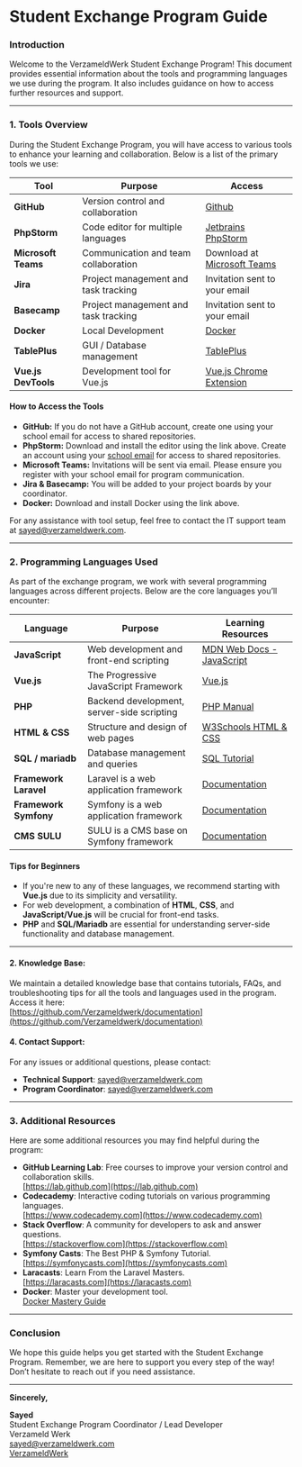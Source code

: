 # **Student Exchange Program Guide**

### **Introduction**

Welcome to the VerzameldWerk Student Exchange Program!
This document provides essential information about
the tools and programming languages we use during the program.
It also includes guidance on how to access further
resources and support.

---

### **1. Tools Overview**

During the Student Exchange Program, you will have access to various tools to enhance your learning and collaboration.
Below is a list of the primary tools we use:

| **Tool**            | **Purpose**                          | **Access**                                                                                                             |
|---------------------|--------------------------------------|------------------------------------------------------------------------------------------------------------------------|
| **GitHub**          | Version control and collaboration    | [Github](https://github.com)                                                                                           |
| **PhpStorm**        | Code editor for multiple languages   | [Jetbrains PhpStorm](https://www.jetbrains.com/phpstorm)                                                               |
| **Microsoft Teams** | Communication and team collaboration | Download at [Microsoft Teams](https://www.microsoft.com/nl-nl/microsoft-teams/group-chat-software)                     |
| **Jira**            | Project management and task tracking | Invitation sent to your email                                                                                          |
| **Basecamp**        | Project management and task tracking | Invitation sent to your email                                                                                          |
| **Docker**          | Local Development                    | [Docker](https://docs.docker.com/get-started/get-docker)                                                               |
| **TablePlus**       | GUI / Database management            | [TablePlus](https://tableplus.com/download)                                                                            |
| **Vue.js DevTools** | Development tool for Vue.js          | [Vue.js Chrome Extension](https://chromewebstore.google.com/detail/Vue.js%20devtools/nhdogjmejiglipccpnnnanhbledajbpd) |

#### **How to Access the Tools**

- **GitHub:** If you do not have a GitHub account, create one using your school email for access to shared repositories.
- **PhpStorm:** Download and install the editor using the link above. Create an account using your [school email](https://www.jetbrains.com/community/education/#students) for access to shared repositories.
- **Microsoft Teams:** Invitations will be sent via email. Please ensure you register with your school email for program communication.
- **Jira & Basecamp:** You will be added to your project boards by your coordinator.
- **Docker:** Download and install Docker using the link above.

For any assistance with tool setup,
feel free to contact the IT support team at [sayed@verzameldwerk.com](mailto:sayed@verzameldwerk.com).

---

### **2. Programming Languages Used**

As part of the exchange program, we work with several programming languages across different projects. Below are the core languages you’ll encounter:

| **Language**          | **Purpose**                                | **Learning Resources**                                                                            |
|-----------------------|--------------------------------------------|---------------------------------------------------------------------------------------------------|
| **JavaScript**        | Web development and front-end scripting    | [MDN Web Docs - JavaScript](https://developer.mozilla.org/en-US/docs/Web/JavaScript)              |
| **Vue.js**            | The Progressive JavaScript Framework       | [Vue.js](https://vuejs.org/guide/introduction.html)                                               |
| **PHP**               | Backend development, server-side scripting | [PHP Manual](https://www.php.net/manual/en/)                                                      |
| **HTML & CSS**        | Structure and design of web pages          | [W3Schools HTML & CSS](https://www.w3schools.com/html/)                                           |
| **SQL / mariadb**     | Database management and queries            | [SQL Tutorial](https://mariadb.com/docs/skysql-previous-release/quickstart/code/php-walkthrough/) |
| **Framework Laravel** | Laravel is a web application framework     | [Documentation](https://laravel.com/docs/11.x)                                                    |
| **Framework Symfony** | Symfony is a web application framework     | [Documentation](https://symfony.com/doc/current/index.html)                                       |
| **CMS SULU**          | SULU is a CMS base on Symfony framework    | [Documentation](https://docs.sulu.io/en/2.6/)                                                     |


#### **Tips for Beginners**

- If you're new to any of these languages, we recommend starting with **Vue.js** due to its simplicity and versatility.
- For web development, a combination of **HTML**, **CSS**, and **JavaScript/Vue.js** will be crucial for front-end tasks.
- **PHP** and **SQL/Mariadb** are essential for understanding server-side functionality and database management.

---

[//]: # (### **3. Instructions for More Information**)

[//]: # ()
[//]: # (If you require further information or support, here are a few ways to access more resources:)

[//]: # (#### **1. Program Website:**)

[//]: # (Visit our official **Student Exchange Program** page for comprehensive guides, schedules, and updates:  )

[//]: # ([verzameldwerk.com]&#40;http://verzameldwerk.com&#41;)

#### **2. Knowledge Base:**
We maintain a detailed knowledge base that contains tutorials, FAQs, and troubleshooting tips for all the tools and languages used in the program. Access it here:  
[https://github.com/Verzameldwerk/documentation](https://github.com/Verzameldwerk/documentation)

[//]: # (#### **3. Weekly Office Hours:**)

[//]: # (Join our **virtual office hours** every Friday at 2 PM &#40;local time&#41;. The sessions are hosted on Zoom, and the meeting link will be shared via Slack.)

#### **4. Contact Support:**
For any issues or additional questions, please contact:
- **Technical Support**: [sayed@verzameldwerk.com](mailto:sayed@verzameldwerk.com)
- **Program Coordinator**: [sayed@verzameldwerk.com](mailto:sayed@verzameldwerk.com)

---

### **3. Additional Resources**

Here are some additional resources you may find helpful during the program:

- **GitHub Learning Lab**: Free courses to improve your version control and collaboration skills.  
  [https://lab.github.com](https://lab.github.com)
- **Codecademy**: Interactive coding tutorials on various programming languages.  
  [https://www.codecademy.com](https://www.codecademy.com)
- **Stack Overflow**: A community for developers to ask and answer questions.  
  [https://stackoverflow.com](https://stackoverflow.com)
- **Symfony Casts**: The Best PHP & Symfony Tutorial.  
  [https://symfonycasts.com](https://symfonycasts.com)
- **Laracasts**: Learn From the Laravel Masters.  
  [https://laracasts.com](https://laracasts.com) 
- **Docker**: Master your development tool.  
  [Docker Mastery Guide](https://github.com/ranareehanaslam/Docker-Mastery-Guide)
---

### **Conclusion**

We hope this guide helps you get started with the Student Exchange Program. Remember, we are here to support you every step of the way! Don’t hesitate to reach out if you need assistance.

---

**Sincerely,**

**Sayed**  
Student Exchange Program Coordinator / Lead Developer  
Verzameld Werk  
[sayed@verzameldwerk.com](mailto:sayed@verzameldwerk.com)  
[VerzameldWerk](https://verzameldwerk.com)
